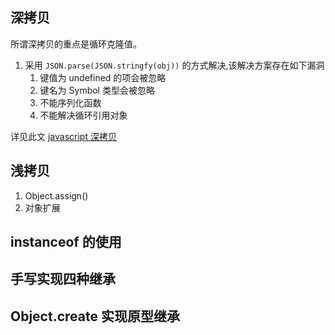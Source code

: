 ## 深拷贝
所谓深拷贝的重点是循环克隆值。
1. 采用 `JSON.parse(JSON.stringfy(obj))` 的方式解决,该解决方案存在如下漏洞
   1. 键值为 undefined 的项会被忽略
   2. 键名为 Symbol 类型会被忽略
   3. 不能序列化函数
   4. 不能解决循环引用对象

详见此文 [javascript 深拷贝](https://dassur.ma/things/deep-copy/)

## 浅拷贝
1. Object.assign()
2. 对象扩展

## instanceof 的使用


## 手写实现四种继承


## Object.create 实现原型继承